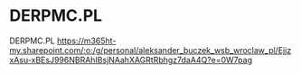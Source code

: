 # DERPMC.PL
DERPMC.PL
https://m365ht-my.sharepoint.com/:o:/g/personal/aleksander_buczek_wsb_wroclaw_pl/EjjzxAsu-xBEsJ996NBRAhIBsjNAahXAGRtRbhgz7daA4Q?e=0W7pag
